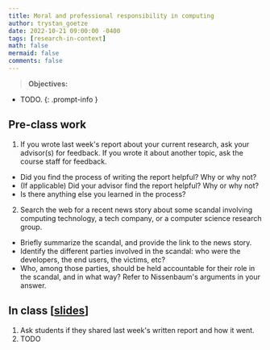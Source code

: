 ```yaml
---
title: Moral and professional responsibility in computing
author: trystan_goetze
date: 2022-10-21 09:00:00 -0400
tags: [research-in-context]
math: false
mermaid: false
comments: false
---
```


> **Objectives:**
* TODO.
{: .prompt-info }


## Pre-class work
1. If you wrote last week's report about your current research, ask your advisor(s) for feedback. If you wrote it about another topic, ask the course staff for feedback.
  * Did you find the process of writing the report helpful? Why or why not? 
  * (If applicable) Did your advisor find the report helpful? Why or why not? 
  * Is there anything else you learned in the process? 
2. Search the web for a recent news story about some scandal involving computing technology, a tech company, or a computer science research group. 
  * Briefly summarize the scandal, and provide the link to the news story.
  * Identify the different parties involved in the scandal: who were the developers, the end users, the victims, etc?
  * Who, among those parties, should be held accountable for their role in the scandal, and in what way? Refer to Nissenbaum's arguments in your answer.
 
## In class \[[slides](https://docs.google.com/presentation/d/1wBfjEHBV3rQMMJvtM4iwnaJoo8Jmmqc1/edit?usp=sharing&ouid=113921352520656002922&rtpof=true&sd=true)\]
1. Ask students if they shared last week's written report and how it went.
2. TODO 

